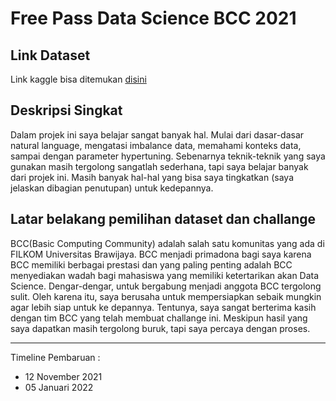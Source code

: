 # Free Pass Data Science BCC 2021

## Link Dataset

Link kaggle bisa ditemukan [disini](https://bit.ly/FreePassDS)

## Deskripsi Singkat

Dalam projek ini saya belajar sangat banyak hal. Mulai dari dasar-dasar natural language, mengatasi imbalance data, memahami konteks data, sampai dengan parameter hypertuning. Sebenarnya teknik-teknik yang saya gunakan masih tergolong sangatlah sederhana, tapi saya belajar banyak dari projek ini. Masih banyak hal-hal yang bisa saya tingkatkan (saya jelaskan dibagian penutupan) untuk kedepannya.

## Latar belakang pemilihan dataset dan challange

BCC(Basic Computing Community) adalah salah satu komunitas yang ada di FILKOM Universitas Brawijaya. BCC menjadi primadona bagi saya karena BCC memiliki berbagai prestasi dan yang paling penting adalah BCC menyediakan wadah bagi mahasiswa yang memiliki ketertarikan akan Data Science. Dengar-dengar, untuk bergabung menjadi anggota BCC tergolong sulit. Oleh karena itu, saya berusaha untuk mempersiapkan sebaik mungkin agar lebih siap untuk ke depannya. Tentunya, saya sangat berterima kasih dengan tim BCC yang telah membuat challange ini. Meskipun hasil yang saya dapatkan masih tergolong buruk, tapi saya percaya dengan proses.

---

Timeline Pembaruan :

- 12 November 2021
- 05 Januari 2022
